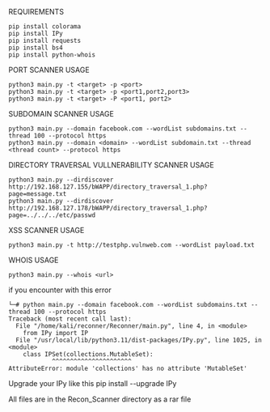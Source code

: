 REQUIREMENTS

    pip install colorama
    pip install IPy
    pip install requests
    pip install bs4
    pip install python-whois

PORT SCANNER USAGE
    
    python3 main.py -t <target> -p <port>                    
    python3 main.py -t <target> -p <port1,port2,port3>       
    python3 main.py -t <target> -P <port1, port2>            
    
SUBDOMAIN SCANNER USAGE
    
    python3 main.py --domain facebook.com --wordList subdomains.txt --thread 100 --protocol https 
    python3 main.py --domain <domain> --wordList subdomain.txt --thread <thread count> --protocol https 
    
DIRECTORY TRAVERSAL VULLNERABILITY SCANNER USAGE
    
    python3 main.py --dirdiscover http://192.168.127.155/bWAPP/directory_traversal_1.php?page=message.txt
    python3 main.py --dirdiscover http://192.168.127.178/bWAPP/directory_traversal_1.php?page=../../../etc/passwd
    
XSS SCANNER USAGE
    
    python3 main.py -t http://testphp.vulnweb.com --wordList payload.txt 
    
WHOIS USAGE

    python3 main.py --whois <url>

if you encounter with this error 

    └─# python main.py --domain facebook.com --wordList subdomains.txt --thread 100 --protocol https 
    Traceback (most recent call last):
      File "/home/kali/reconner/Reconner/main.py", line 4, in <module>
        from IPy import IP
      File "/usr/local/lib/python3.11/dist-packages/IPy.py", line 1025, in <module>
        class IPSet(collections.MutableSet):
                ^^^^^^^^^^^^^^^^^^^^^^
    AttributeError: module 'collections' has no attribute 'MutableSet'
                                                                                                                                                                                                                                            
Upgrade your IPy like this 
    pip install --upgrade IPy

    
All files are in the Recon_Scanner directory as a rar file 
